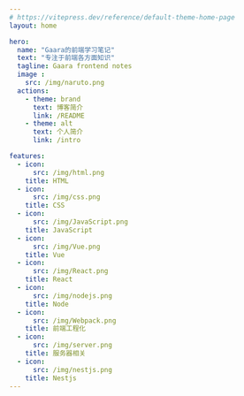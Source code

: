 ```yaml
---
# https://vitepress.dev/reference/default-theme-home-page
layout: home

hero:
  name: "Gaara的前端学习笔记"
  text: "专注于前端各方面知识"
  tagline: Gaara frontend notes
  image : 
    src: /img/naruto.png
  actions:
    - theme: brand
      text: 博客简介
      link: /README
    - theme: alt
      text: 个人简介
      link: /intro

features: 
  - icon: 
      src: /img/html.png
    title: HTML
  - icon: 
      src: /img/css.png
    title: CSS
  - icon: 
      src: /img/JavaScript.png
    title: JavaScript
  - icon: 
      src: /img/Vue.png
    title: Vue 
  - icon: 
      src: /img/React.png
    title: React
  - icon: 
      src: /img/nodejs.png
    title: Node
  - icon: 
      src: /img/Webpack.png
    title: 前端工程化
  - icon: 
      src: /img/server.png
    title: 服务器相关
  - icon: 
      src: /img/nestjs.png
    title: Nestjs
---
```


